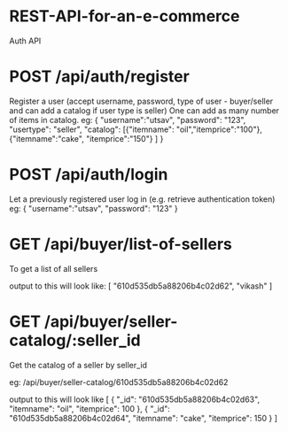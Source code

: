 # REST-API-for-an-e-commerce

Auth API
# POST /api/auth/register
Register a user (accept username, password, type of user - buyer/seller and can add a catalog if user type is seller)
One can add as many number of items in catalog.
eg: {
    "username":"utsav",
    "password": "123",
    "usertype": "seller",
    "catalog": [{"itemname": "oil","itemprice":"100"},{"itemname":"cake", "itemprice":"150"}
    ]
}

# POST /api/auth/login
Let a previously registered user log in (e.g. retrieve authentication token) 
eg: {
    "username":"utsav",
    "password": "123"
}

# GET /api/buyer/list-of-sellers
To get a list of all sellers

output to this will look like:
 [
    "610d535db5a88206b4c02d62",
    "vikash"
]

# GET /api/buyer/seller-catalog/:seller_id
Get the catalog of a seller by seller_id

eg: /api/buyer/seller-catalog/610d535db5a88206b4c02d62

output to this will look like
[
    {
        "_id": "610d535db5a88206b4c02d63",
        "itemname": "oil",
        "itemprice": 100
    },
    {
        "_id": "610d535db5a88206b4c02d64",
        "itemname": "cake",
        "itemprice": 150
    }
]
